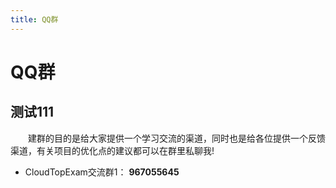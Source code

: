 ```yaml
---
title: QQ群
---
```


# QQ群

## 测试111

&emsp;&emsp;建群的目的是给大家提供一个学习交流的渠道，同时也是给各位提供一个反馈渠道，有关项目的优化点的建议都可以在群里私聊我!

- CloudTopExam交流群1： **967055645**



